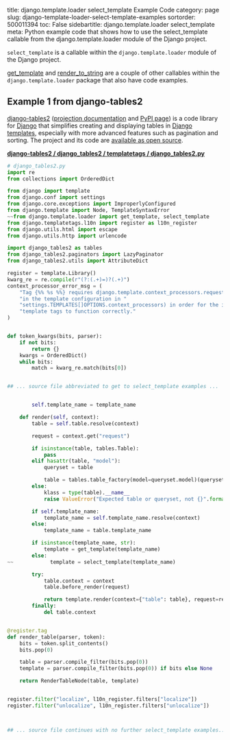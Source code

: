 title: django.template.loader select_template Example Code
category: page
slug: django-template-loader-select-template-examples
sortorder: 500011394
toc: False
sidebartitle: django.template.loader select_template
meta: Python example code that shows how to use the select_template callable from the django.template.loader module of the Django project.


`select_template` is a callable within the `django.template.loader` module of the Django project.

<a href="/django-template-loader-get-template-examples.html">get_template</a>
and
<a href="/django-template-loader-render-to-string-examples.html">render_to_string</a>
are a couple of other callables within the `django.template.loader` package that also have code examples.

## Example 1 from django-tables2
[django-tables2](https://github.com/jieter/django-tables2)
([projection documentation](https://django-tables2.readthedocs.io/en/latest/)
and
[PyPI page](https://pypi.org/project/django-tables2/))
is a code library for [Django](/django.html) that simplifies creating and
displaying tables in [Django templates](/django-templates.html),
especially with more advanced features such as pagination and sorting.
The project and its code are
[available as open source](https://github.com/jieter/django-tables2/blob/master/LICENSE).

[**django-tables2 / django_tables2 / templatetags / django_tables2.py**](https://github.com/jieter/django-tables2/blob/master/django_tables2/templatetags/django_tables2.py)

```python
# django_tables2.py
import re
from collections import OrderedDict

from django import template
from django.conf import settings
from django.core.exceptions import ImproperlyConfigured
from django.template import Node, TemplateSyntaxError
~~from django.template.loader import get_template, select_template
from django.templatetags.l10n import register as l10n_register
from django.utils.html import escape
from django.utils.http import urlencode

import django_tables2 as tables
from django_tables2.paginators import LazyPaginator
from django_tables2.utils import AttributeDict

register = template.Library()
kwarg_re = re.compile(r"(?:(.+)=)?(.+)")
context_processor_error_msg = (
    "Tag {%% %s %%} requires django.template.context_processors.request to be "
    "in the template configuration in "
    "settings.TEMPLATES[]OPTIONS.context_processors) in order for the included "
    "template tags to function correctly."
)


def token_kwargs(bits, parser):
    if not bits:
        return {}
    kwargs = OrderedDict()
    while bits:
        match = kwarg_re.match(bits[0])


## ... source file abbreviated to get to select_template examples ...


        self.template_name = template_name

    def render(self, context):
        table = self.table.resolve(context)

        request = context.get("request")

        if isinstance(table, tables.Table):
            pass
        elif hasattr(table, "model"):
            queryset = table

            table = tables.table_factory(model=queryset.model)(queryset, request=request)
        else:
            klass = type(table).__name__
            raise ValueError("Expected table or queryset, not {}".format(klass))

        if self.template_name:
            template_name = self.template_name.resolve(context)
        else:
            template_name = table.template_name

        if isinstance(template_name, str):
            template = get_template(template_name)
        else:
~~            template = select_template(template_name)

        try:
            table.context = context
            table.before_render(request)

            return template.render(context={"table": table}, request=request)
        finally:
            del table.context


@register.tag
def render_table(parser, token):
    bits = token.split_contents()
    bits.pop(0)

    table = parser.compile_filter(bits.pop(0))
    template = parser.compile_filter(bits.pop(0)) if bits else None

    return RenderTableNode(table, template)


register.filter("localize", l10n_register.filters["localize"])
register.filter("unlocalize", l10n_register.filters["unlocalize"])



## ... source file continues with no further select_template examples...

```

